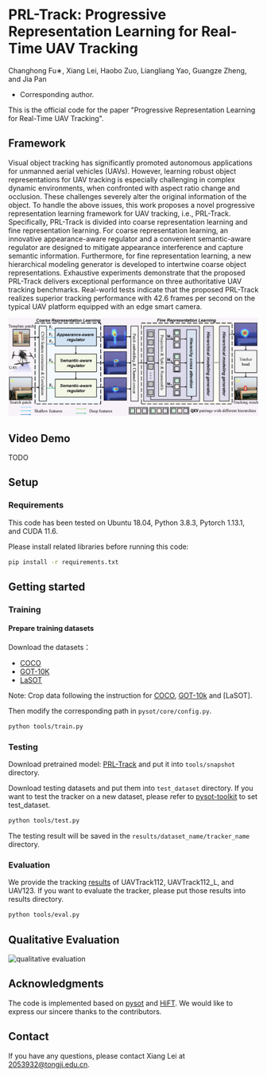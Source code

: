# PRL-Track: Progressive Representation Learning for Real-Time UAV Tracking
Changhong Fu∗, Xiang Lei, Haobo Zuo, Liangliang Yao, Guangze Zheng, and Jia Pan
* Corresponding author.

This is the official code for the paper "Progressive Representation Learning for Real-Time UAV Tracking".

## Framework
Visual object tracking has significantly promoted autonomous applications for unmanned aerial vehicles (UAVs). However, learning robust object representations for UAV tracking is especially challenging in complex dynamic environments, when confronted with aspect ratio change and occlusion. These challenges severely alter the original information of the object. To handle the above issues, this work proposes a novel progressive representation learning framework for UAV tracking, i.e., PRL-Track. Specifically, PRL-Track is divided into coarse representation learning and fine representation learning. For coarse representation learning, an innovative appearance-aware regulator and a convenient semantic-aware regulator are designed to mitigate appearance interference and capture semantic information. Furthermore, for fine representation learning, a new hierarchical modeling generator is developed to intertwine coarse object representations. Exhaustive experiments demonstrate that the proposed PRL-Track delivers exceptional performance on three authoritative UAV tracking benchmarks. Real-world tests indicate that the proposed PRL-Track realizes superior tracking performance with 42.6 frames per second on the typical UAV platform equipped with an edge smart camera.

![PRL-Track_zt](./assets/PRL-Track_zt.png)

## Video Demo 
TODO

## Setup

### Requirements
This code has been tested on Ubuntu 18.04, Python 3.8.3, Pytorch 1.13.1, and CUDA 11.6. 

Please install related libraries before running this code:

```bash
pip install -r requirements.txt
```

## Getting started

### Training

#### Prepare training datasets
Download the datasets：
* [COCO](http://cocodataset.org)
* [GOT-10K](http://got-10k.aitestunion.com/downloads)
* [LaSOT](http://vision.cs.stonybrook.edu/~lasot)

Note: Crop data following the instruction for [COCO](https://github.com/vision4robotics/HiFT/blob/main/training_dataset/coco/readme.md), [GOT-10k](https://github.com/vision4robotics/HiFT/blob/main/training_dataset/got10k/readme.md) and [LaSOT].

Then modify the corresponding path in `pysot/core/config.py`.

```bash
python tools/train.py
```

### Testing
Download pretrained model: [PRL-Track](xxx) and put it into `tools/snapshot` directory.

Download testing datasets and put them into `test_dataset` directory. If you want to test the tracker on a new dataset, please refer to [pysot-toolkit](https://github.com/StrangerZhang/pysot-toolkit) to set test_dataset.

```bash
python tools/test.py 
```
   
The testing result will be saved in the `results/dataset_name/tracker_name` directory.

### Evaluation
We provide the tracking [results](xxx) of UAVTrack112, UAVTrack112_L, and UAV123. If you want to evaluate the tracker, please put those results into results directory.

```bash
python tools/eval.py
```

## Qualitative Evaluation
![qualitative evaluation](./assets/qualitative_evaluation.png)

## Acknowledgments
The code is implemented based on [pysot](https://github.com/STVIR/pysot) and [HiFT](https://github.com/vision4robotics/HiFT). We would like to express our sincere thanks to the contributors.

## Contact
If you have any questions, please contact Xiang Lei at [2053932@tongji.edu.cn](2053932@tongji.edu.cn).
